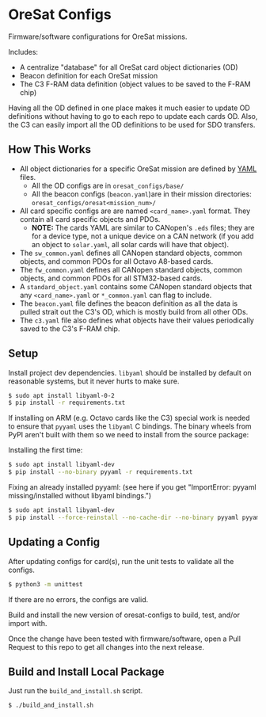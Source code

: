 # OreSat Configs

Firmware/software configurations for OreSat missions.

Includes:

- A centralize "database" for all OreSat card object dictionaries (OD)
- Beacon definition for each OreSat mission
- The C3 F-RAM data definition (object values to be saved to the F-RAM chip)

Having all the OD defined in one place makes it much easier to update
OD definitions without having to go to each repo to update each cards OD.
Also, the C3 can easily import all the OD definitions to be used for SDO
transfers.

## How This Works

- All object dictionaries for a specific OreSat mission are defined by [YAML]
  files.
  - All the OD configs are in `oresat_configs/base/`
  - All the beacon configs (`beacon.yaml`)are in their mission directories: 
    `oresat_configs/oresat<mission_num>/`
- All card specific configs are are named `<card_name>.yaml` format.
  They contain all card specific objects and PDOs.
  - **NOTE:** The cards YAML are similar to CANopen's `.eds` files; they are
    for a device type, not a unique device on a CAN network (if you add an
    object to `solar.yaml`, all solar cards will have that object).
- The `sw_common.yaml` defines all CANopen standard objects, common objects,
  and common PDOs for all Octavo A8-based cards.
- The `fw_common.yaml` defines all CANopen standard objects, common objects,
  and common PDOs for all STM32-based cards.
- A `standard_object.yaml` contains some CANopen standard objects that any
  `<card_name>.yaml` or `*_common.yaml` can flag to include.
- The `beacon.yaml` file defines the beacon definition as all the data is
  pulled strait out the C3's OD, which is mostly build from all other ODs.
- The `c3.yaml` file also defines what objects have their values periodically
  saved to the C3's F-RAM chip.

## Setup

Install project dev dependencies. `libyaml` should be installed by default on
reasonable systems, but it never hurts to make sure.

```bash
$ sudo apt install libyaml-0-2
$ pip install -r requirements.txt
```

If installing on ARM (e.g. Octavo cards like the C3) special work is needed to
ensure that `pyyaml` uses the `libyaml` C bindings. The binary wheels from PyPI
aren't built with them so we need to install from the source package:

Installing the first time:
```bash
$ sudo apt install libyaml-dev
$ pip install --no-binary pyyaml -r requirements.txt
```

Fixing an already installed pyyaml: (see here if you get "ImportError: pyyaml
missing/installed without libyaml bindings.")
```bash
$ sudo apt install libyaml-dev
$ pip install --force-reinstall --no-cache-dir --no-binary pyyaml pyyaml
```

## Updating a Config

After updating configs for card(s), run the unit tests to validate all the
configs.

```bash
$ python3 -m unittest
```

If there are no errors, the configs are valid.

Build and install the new version of oresat-configs to build, test, and/or
import with.

Once the change have been tested with firmware/software, open a Pull
Request to this repo to get all changes into the next release.

## Build and Install Local Package

Just run the `build_and_install.sh` script.

```bash
$ ./build_and_install.sh
```

[YAML]: https://en.wikipedia.org/wiki/YAML
